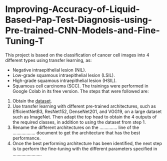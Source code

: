 # Improving-Accuracy-of-Liquid-Based-Pap-Test-Diagnosis-using-Pre-trained-CNN-Models-and-Fine-Tuning-T

This project is based on the classification of cancer cell images into 4 different types using transfer learning, as:
* Negative intraepithelial lesion (NIL).
* Low-grade squamous intraepithelial lesion (LSIL). 
* High-grade squamous intraepithelial lesion (HSIL).
* Squamous cell carcinoma (SCC).
The trainings were performed in Google Colab in its free version. 
The steps that were followed are:
1. Obtain the  [dataset](https://drive.google.com/drive/folders/1tzuhemvmCR94rbQK4_CZd_HoEq_mJQLU?usp=sharing).
2. Use transfer learning with different pre-trained architectures, such as EfficientNetB3, ResNet152, DenseNet201, and VGG19, on a large dataset such as ImageNet. Then adapt the top head to obtain the 4 outputs of the required classes, in addition to using the dataset from step 1.
3. Rename the different architectures on the .............. line of the .................. document to get the architecture that has the best performance.
4. Once the best performing architecture has been identified, the next step is to perform the fine-tuning with the different parameters specified in .......................
